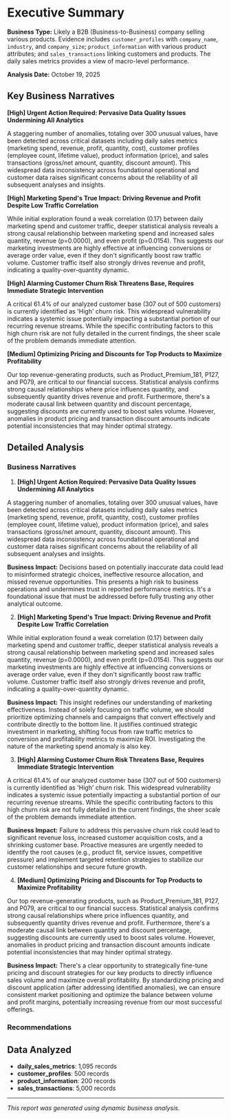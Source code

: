 # Executive Summary

**Business Type:** Likely a B2B (Business-to-Business) company selling various products. Evidence includes `customer_profiles` with `company_name`, `industry`, and `company_size`; `product_information` with various product attributes; and `sales_transactions` linking customers and products. The daily sales metrics provides a view of macro-level performance.

**Analysis Date:** October 19, 2025


## Key Business Narratives

**[High] Urgent Action Required: Pervasive Data Quality Issues Undermining All Analytics**

A staggering number of anomalies, totaling over 300 unusual values, have been detected across critical datasets including daily sales metrics (marketing spend, revenue, profit, quantity, cost), customer profiles (employee count, lifetime value), product information (price), and sales transactions (gross/net amount, quantity, discount amount). This widespread data inconsistency across foundational operational and customer data raises significant concerns about the reliability of all subsequent analyses and insights.

**[High] Marketing Spend's True Impact: Driving Revenue and Profit Despite Low Traffic Correlation**

While initial exploration found a weak correlation (0.17) between daily marketing spend and customer traffic, deeper statistical analysis reveals a strong causal relationship between marketing spend and increased sales quantity, revenue (p=0.0000), and even profit (p=0.0154). This suggests our marketing investments are highly effective at influencing conversions or average order value, even if they don't significantly boost raw traffic volume. Customer traffic itself also strongly drives revenue and profit, indicating a quality-over-quantity dynamic.

**[High] Alarming Customer Churn Risk Threatens Base, Requires Immediate Strategic Intervention**

A critical 61.4% of our analyzed customer base (307 out of 500 customers) is currently identified as 'High' churn risk. This widespread vulnerability indicates a systemic issue potentially impacting a substantial portion of our recurring revenue streams. While the specific contributing factors to this high churn risk are not fully detailed in the current findings, the sheer scale of the problem demands immediate attention.

**[Medium] Optimizing Pricing and Discounts for Top Products to Maximize Profitability**

Our top revenue-generating products, such as Product_Premium_181, P127, and P079, are critical to our financial success. Statistical analysis confirms strong causal relationships where price influences quantity, and subsequently quantity drives revenue and profit. Furthermore, there's a moderate causal link between quantity and discount percentage, suggesting discounts are currently used to boost sales volume. However, anomalies in product pricing and transaction discount amounts indicate potential inconsistencies that may hinder optimal strategy.


## Detailed Analysis

### Business Narratives

1. **[High] Urgent Action Required: Pervasive Data Quality Issues Undermining All Analytics**

A staggering number of anomalies, totaling over 300 unusual values, have been detected across critical datasets including daily sales metrics (marketing spend, revenue, profit, quantity, cost), customer profiles (employee count, lifetime value), product information (price), and sales transactions (gross/net amount, quantity, discount amount). This widespread data inconsistency across foundational operational and customer data raises significant concerns about the reliability of all subsequent analyses and insights.

**Business Impact:** Decisions based on potentially inaccurate data could lead to misinformed strategic choices, ineffective resource allocation, and missed revenue opportunities. This presents a high risk to business operations and undermines trust in reported performance metrics. It's a foundational issue that must be addressed before fully trusting any other analytical outcome.

2. **[High] Marketing Spend's True Impact: Driving Revenue and Profit Despite Low Traffic Correlation**

While initial exploration found a weak correlation (0.17) between daily marketing spend and customer traffic, deeper statistical analysis reveals a strong causal relationship between marketing spend and increased sales quantity, revenue (p=0.0000), and even profit (p=0.0154). This suggests our marketing investments are highly effective at influencing conversions or average order value, even if they don't significantly boost raw traffic volume. Customer traffic itself also strongly drives revenue and profit, indicating a quality-over-quantity dynamic.

**Business Impact:** This insight redefines our understanding of marketing effectiveness. Instead of solely focusing on traffic volume, we should prioritize optimizing channels and campaigns that convert effectively and contribute directly to the bottom line. It justifies continued strategic investment in marketing, shifting focus from raw traffic metrics to conversion and profitability metrics to maximize ROI. Investigating the nature of the marketing spend anomaly is also key.

3. **[High] Alarming Customer Churn Risk Threatens Base, Requires Immediate Strategic Intervention**

A critical 61.4% of our analyzed customer base (307 out of 500 customers) is currently identified as 'High' churn risk. This widespread vulnerability indicates a systemic issue potentially impacting a substantial portion of our recurring revenue streams. While the specific contributing factors to this high churn risk are not fully detailed in the current findings, the sheer scale of the problem demands immediate attention.

**Business Impact:** Failure to address this pervasive churn risk could lead to significant revenue loss, increased customer acquisition costs, and a shrinking customer base. Proactive measures are urgently needed to identify the root causes (e.g., product fit, service issues, competitive pressure) and implement targeted retention strategies to stabilize our customer relationships and secure future growth.

4. **[Medium] Optimizing Pricing and Discounts for Top Products to Maximize Profitability**

Our top revenue-generating products, such as Product_Premium_181, P127, and P079, are critical to our financial success. Statistical analysis confirms strong causal relationships where price influences quantity, and subsequently quantity drives revenue and profit. Furthermore, there's a moderate causal link between quantity and discount percentage, suggesting discounts are currently used to boost sales volume. However, anomalies in product pricing and transaction discount amounts indicate potential inconsistencies that may hinder optimal strategy.

**Business Impact:** There's a clear opportunity to strategically fine-tune pricing and discount strategies for our key products to directly influence sales volume and maximize overall profitability. By standardizing pricing and discount application (after addressing identified anomalies), we can ensure consistent market positioning and optimize the balance between volume and profit margins, potentially increasing revenue from our most successful offerings.

### Recommendations

## Data Analyzed
- **daily_sales_metrics**: 1,095 records
- **customer_profiles**: 500 records
- **product_information**: 200 records
- **sales_transactions**: 5,000 records

---
*This report was generated using dynamic business analysis.*
